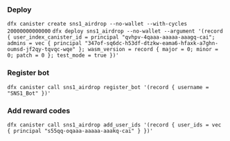 ### Deploy

`dfx canister create sns1_airdrop --no-wallet --with-cycles 20000000000000`
`dfx deploy sns1_airdrop --no-wallet --argument '(record { user_index_canister_id = principal "qvhpv-4qaaa-aaaaa-aaagq-cai"; admins = vec { principal "347of-sq6dc-h53df-dtzkw-eama6-hfaxk-a7ghn-oumsd-jf2qy-tqvqc-wqe" }; wasm_version = record { major = 0; minor = 0; patch = 0 }; test_mode = true })'`

### Register bot

`dfx canister call sns1_airdrop register_bot '(record { username = "SNS1_Bot" })'`

### Add reward codes

`dfx canister call sns1_airdrop add_user_ids '(record { user_ids = vec { principal "s55qq-oqaaa-aaaaa-aaakq-cai" } })'`